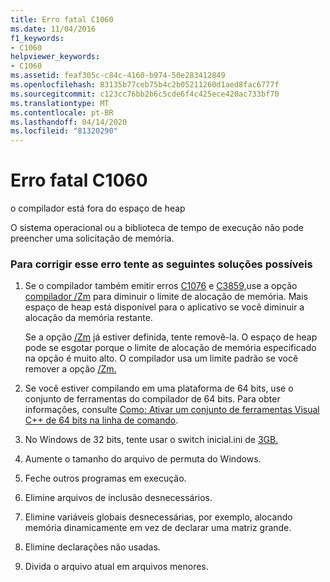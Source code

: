 ```yaml
---
title: Erro fatal C1060
ms.date: 11/04/2016
f1_keywords:
- C1060
helpviewer_keywords:
- C1060
ms.assetid: feaf305c-c84c-4160-b974-50e283412849
ms.openlocfilehash: 83135b77ceb75b4c2b05211260d1aed8fac6777f
ms.sourcegitcommit: c123cc76bb2b6c5cde6f4c425ece420ac733bf70
ms.translationtype: MT
ms.contentlocale: pt-BR
ms.lasthandoff: 04/14/2020
ms.locfileid: "81320290"
---
```

# <a name="fatal-error-c1060"></a>Erro fatal C1060

o compilador está fora do espaço de heap

O sistema operacional ou a biblioteca de tempo de execução não pode preencher uma solicitação de memória.

### <a name="to-fix-this-error-try-the-following-possible-solutions"></a>Para corrigir esse erro tente as seguintes soluções possíveis

1. Se o compilador também emitir erros [C1076](../../error-messages/compiler-errors-1/fatal-error-c1076.md) e [C3859,](../../error-messages/compiler-errors-2/compiler-error-c3859.md)use a opção [compilador /Zm](../../build/reference/zm-specify-precompiled-header-memory-allocation-limit.md) para diminuir o limite de alocação de memória. Mais espaço de heap está disponível para o aplicativo se você diminuir a alocação da memória restante.

   Se a opção [/Zm](../../build/reference/zm-specify-precompiled-header-memory-allocation-limit.md) já estiver definida, tente removê-la. O espaço de heap pode se esgotar porque o limite de alocação de memória especificado na opção é muito alto. O compilador usa um limite padrão se você remover a opção [/Zm.](../../build/reference/zm-specify-precompiled-header-memory-allocation-limit.md)

1. Se você estiver compilando em uma plataforma de 64 bits, use o conjunto de ferramentas do compilador de 64 bits. Para obter informações, consulte [Como: Ativar um conjunto de ferramentas Visual C++ de 64 bits na linha de comando](../../build/how-to-enable-a-64-bit-visual-cpp-toolset-on-the-command-line.md).

1. No Windows de 32 bits, tente usar o switch inicial.ini de [3GB.](https://support.microsoft.com/help/833721/available-switch-options-for-the-windows-xp-and-the-windows-server-200)

1. Aumente o tamanho do arquivo de permuta do Windows.

1. Feche outros programas em execução.

1. Elimine arquivos de inclusão desnecessários.

1. Elimine variáveis globais desnecessárias, por exemplo, alocando memória dinamicamente em vez de declarar uma matriz grande.

1. Elimine declarações não usadas.

1. Divida o arquivo atual em arquivos menores.
